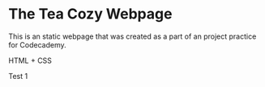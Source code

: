 # The Tea Cozy Webpage

This is an static webpage that was created as a part of an project practice for Codecademy.

HTML + CSS

Test 1


